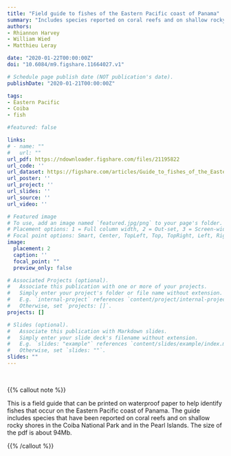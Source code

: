 ```yaml
---
title: "Field guide to fishes of the Eastern Pacific coast of Panama"
summary: "Includes species reported on coral reefs and on shallow rocky shores in the Coiba National Park and the Pearl Islands."
authors:
- Rhiannon Harvey
- William Wied
- Matthieu Leray

date: "2020-01-22T00:00:00Z"
doi: "10.6084/m9.figshare.11664027.v1"

# Schedule page publish date (NOT publication's date).
publishDate: "2020-01-21T00:00:00Z"

tags:
- Eastern Pacific 
- Coiba
- fish

#featured: false

links:
# - name: ""
#   url: ""
url_pdf: https://ndownloader.figshare.com/files/21195822
url_code: ''
url_dataset: https://figshare.com/articles/Guide_to_fishes_of_the_Eastern_Pacific_coast_of_Panama/11664027
url_poster: ''
url_project: ''
url_slides: ''
url_source: ''
url_video: ''

# Featured image
# To use, add an image named `featured.jpg/png` to your page's folder.
# Placement options: 1 = Full column width, 2 = Out-set, 3 = Screen-width
# Focal point options: Smart, Center, TopLeft, Top, TopRight, Left, Right, BottomLeft, Bottom, BottomRight
image:
  placement: 2
  caption: ''
  focal_point: ""
  preview_only: false

# Associated Projects (optional).
#   Associate this publication with one or more of your projects.
#   Simply enter your project's folder or file name without extension.
#   E.g. `internal-project` references `content/project/internal-project/index.md`.
#   Otherwise, set `projects: []`.
projects: []

# Slides (optional).
#   Associate this publication with Markdown slides.
#   Simply enter your slide deck's filename without extension.
#   E.g. `slides: "example"` references `content/slides/example/index.md`.
#   Otherwise, set `slides: ""`.
slides: ""
---
```


<br/>

{{% callout note %}}

This is a field guide that can be printed on waterproof paper to help identify fishes that occur on the Eastern Pacific coast of Panama. The guide includes species that have been reported on coral reefs and on shallow rocky shores in the Coiba National Park and in the Pearl Islands. The size of the pdf is about 94Mb. 

{{% /callout %}}

<script type='text/javascript' src='https://d1bxh8uas1mnw7.cloudfront.net/assets/embed.js'></script>

<div data-badge-type="medium-donut" data-doi="10.6084/m9.figshare.11664027" data-condensed="true" data-hide-no-mentions="true" class="altmetric-embed"></div> 
<span class="__dimensions_badge_embed__" data-doi="10.6084/m9.figshare.11664027" data-hide-zero-citations="true" data-legend="hover-right"></span><script async src="https://badge.dimensions.ai/badge.js" charset="utf-8"></script>
